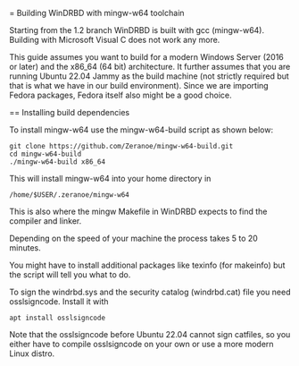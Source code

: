= Building WinDRBD with mingw-w64 toolchain

Starting from the 1.2 branch WinDRBD is built with
gcc (mingw-w64). Building with Microsoft Visual
C does not work any more.

This guide assumes you want to build for a modern
Windows Server (2016 or later) and the x86_64 
(64 bit) architecture. It further assumes that
you are running Ubuntu 22.04 Jammy as the build
machine (not strictly required but that is what
we have in our build environment). Since we are
importing Fedora packages, Fedora itself also
might be a good choice.

== Installing build dependencies

To install mingw-w64 use the mingw-w64-build script
as shown below:

	git clone https://github.com/Zeranoe/mingw-w64-build.git
	cd mingw-w64-build
	./mingw-w64-build x86_64

This will install mingw-w64 into your home directory
in

	/home/$USER/.zeranoe/mingw-w64

This is also where the mingw Makefile in WinDRBD expects
to find the compiler and linker.

Depending on the speed of your machine the process takes
5 to 20 minutes.

You might have to install additional packages like texinfo
(for makeinfo) but the script will tell you what to do.

To sign the windrbd.sys and the security catalog (windrbd.cat)
file you need osslsigncode. Install it with

	apt install osslsigncode

Note that the osslsigncode before Ubuntu 22.04 cannot sign
catfiles, so you either have to compile osslsigncode on your
own or use a more modern Linux distro.
